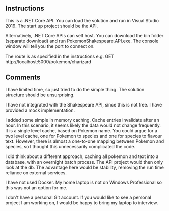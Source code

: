 Instructions
------------

This is a .NET Core API. You can load the solution and run in Visual Studio 2019. The start up project should be the API.

Alternatively, .NET Core APIs can self host. You can download the bin folder (separate download) and run PokemonShakespeare.API.exe. The console window will tell you the port to connect on.

The route is as specified in the instructions e.g. GET http://localhost:5000/pokemon/charizard


Comments
--------

I have limited time, so just tried to do the simple thing. The solution structure should be unsurprising.

I have not integrated with the Shakespeare API, since this is not free. I have provided a mock implementation.

I added some simple in memory caching. Cache entries invalidate after an hour. In this scenario, it seems likely the data would not change frequently. 
It is a single level cache, based on Pokemon name. You could argue for a two level cache, one for Pokemon to species and one for species to flavour text. 
However, there is almost a one-to-one mapping between Pokemon and species, so I thought this unnecessarily complicated the code.

I did think about a different approach, caching all pokemon and text into a database, with an overnight batch process. The API project would then only look at the db. 
The advantage here would be stability, removing the run time reliance on external services.

I have not used Docker. My home laptop is not on Windows Professional so this was not an option for me.

I don't have a personal Git account. If you would like to see a personal project I am working on, I would be happy to bring my laptop to interview.
